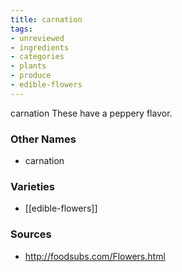 ```yaml
---
title: carnation
tags:
- unreviewed
- ingredients
- categories
- plants
- produce
- edible-flowers
---
```

carnation These have a peppery flavor.

### Other Names

* carnation

### Varieties

* [[edible-flowers]]

### Sources
* http://foodsubs.com/Flowers.html
